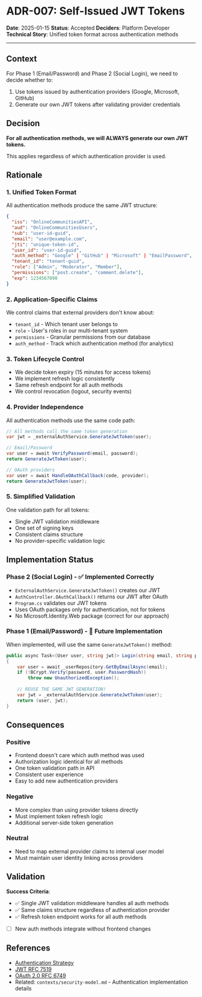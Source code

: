 # ADR-007: Self-Issued JWT Tokens

**Date**: 2025-01-15
**Status**: Accepted
**Deciders**: Platform Developer
**Technical Story**: Unified token format across authentication methods

---

## Context

For Phase 1 (Email/Password) and Phase 2 (Social Login), we need to decide whether to:
1. Use tokens issued by authentication providers (Google, Microsoft, GitHub)
2. Generate our own JWT tokens after validating provider credentials

## Decision

**For all authentication methods, we will ALWAYS generate our own JWT tokens.**

This applies regardless of which authentication provider is used.

## Rationale

### 1. Unified Token Format
All authentication methods produce the same JWT structure:

```json
{
  "iss": "OnlineCommunitiesAPI",
  "aud": "OnlineCommunitiesUsers",
  "sub": "user-id-guid",
  "email": "user@example.com",
  "jti": "unique-token-id",
  "user_id": "user-id-guid",
  "auth_method": "Google" | "GitHub" | "Microsoft" | "EmailPassword",
  "tenant_id": "tenant-guid",
  "role": ["Admin", "Moderator", "Member"],
  "permissions": ["post.create", "comment.delete"],
  "exp": 1234567890
}
```

### 2. Application-Specific Claims
We control claims that external providers don't know about:
- `tenant_id` - Which tenant user belongs to
- `role` - User's roles in our multi-tenant system
- `permissions` - Granular permissions from our database
- `auth_method` - Track which authentication method (for analytics)

### 3. Token Lifecycle Control
- We decide token expiry (15 minutes for access tokens)
- We implement refresh logic consistently
- Same refresh endpoint for all auth methods
- We control revocation (logout, security events)

### 4. Provider Independence
All authentication methods use the same code path:
```csharp
// All methods call the same token generation
var jwt = _externalAuthService.GenerateJwtToken(user);

// Email/Password
var user = await VerifyPassword(email, password);
return GenerateJwtToken(user);

// OAuth providers
var user = await HandleOAuthCallback(code, provider);
return GenerateJwtToken(user);
```

### 5. Simplified Validation
One validation path for all tokens:
- Single JWT validation middleware
- One set of signing keys
- Consistent claims structure
- No provider-specific validation logic

## Implementation Status

### Phase 2 (Social Login) - ✅ Implemented Correctly
- `ExternalAuthService.GenerateJwtToken()` creates our JWT
- `AuthController.OAuthCallback()` returns our JWT after OAuth
- `Program.cs` validates our JWT tokens
- Uses OAuth packages only for authentication, not for tokens
- No Microsoft.Identity.Web package (correct for our approach)

### Phase 1 (Email/Password) - 🚧 Future Implementation
When implemented, will use the same `GenerateJwtToken()` method:

```csharp
public async Task<(User user, string jwt)> Login(string email, string password)
{
    var user = await _userRepository.GetByEmailAsync(email);
    if (!BCrypt.Verify(password, user.PasswordHash))
        throw new UnauthorizedException();
    
    // REUSE THE SAME JWT GENERATION!
    var jwt = _externalAuthService.GenerateJwtToken(user);
    return (user, jwt);
}
```

## Consequences

### Positive
- Frontend doesn't care which auth method was used
- Authorization logic identical for all methods
- One token validation path in API
- Consistent user experience
- Easy to add new authentication providers

### Negative
- More complex than using provider tokens directly
- Must implement token refresh logic
- Additional server-side token generation

### Neutral
- Need to map external provider claims to internal user model
- Must maintain user identity linking across providers

## Validation

**Success Criteria**:
- ✅ Single JWT validation middleware handles all auth methods
- ✅ Same claims structure regardless of authentication provider
- ✅ Refresh token endpoint works for all auth methods
- [ ] New auth methods integrate without frontend changes

## References
- [Authentication Strategy](./006-authentication-strategy.md)
- [JWT RFC 7519](https://tools.ietf.org/html/rfc7519)
- [OAuth 2.0 RFC 6749](https://tools.ietf.org/html/rfc6749)
- Related: `contexts/security-model.md` - Authentication implementation details
